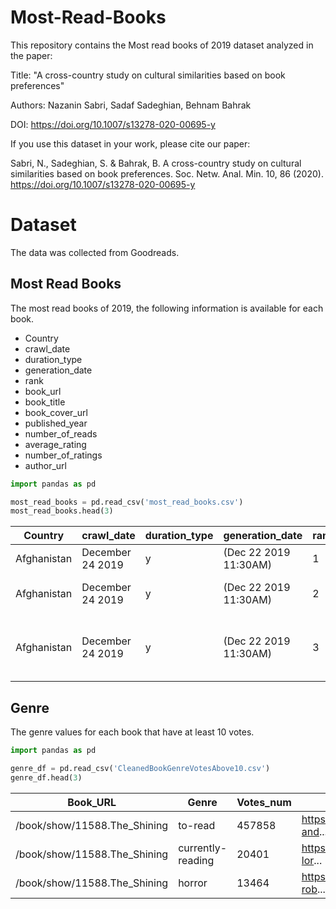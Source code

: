# Most-Read-Books

This repository contains the Most read books of 2019 dataset analyzed in the paper:

Title: "A cross-country study on cultural similarities based on book preferences"

Authors: Nazanin Sabri, Sadaf Sadeghian, Behnam Bahrak

DOI: https://doi.org/10.1007/s13278-020-00695-y

If you use this dataset in your work, please cite our paper:

Sabri, N., Sadeghian, S. & Bahrak, B. A cross-country study on cultural similarities based on book preferences. Soc. Netw. Anal. Min. 10, 86 (2020). https://doi.org/10.1007/s13278-020-00695-y

# Dataset

The data was collected from Goodreads. 

## Most Read Books
The most read books of 2019, the following information is available for each book. 

* Country
* crawl_date
* duration_type
* generation_date
* rank
* book_url
* book_title
* book_cover_url
* published_year
* number_of_reads
* average_rating
* number_of_ratings
* author_url


```python
import pandas as pd

most_read_books = pd.read_csv('most_read_books.csv')
most_read_books.head(3)
```


|Country|	crawl_date|	duration_type|	generation_date|	rank|	book_url|	book_title|	book_cover_url|	published_year|	number_of_reads|	average_rating|	number_of_ratings|	author_url|
|----|----|----|----|----|----|----|----|----|----|----|----|----|
|Afghanistan|	December 24 2019|	y|	(Dec 22 2019 11:30AM)|	1|	/book/show/38746485-becoming|	Becoming|	https://i.gr-assets.com/images/S/compressed.ph...|	2018|	10|	4.58|	333941|	https://www.goodreads.com/author/show/2338628....|
|Afghanistan|	December 24 2019|	y|	(Dec 22 2019 11:30AM)|	2|	/book/show/6642715-the-forty-rules-of-love|	The Forty Rules of Love|	https://i.gr-assets.com/images/S/compressed.ph...|	2009|	9|	4.16|	108593|	https://www.goodreads.com/author/show/6542440....|
|Afghanistan|	December 24 2019|	y|	(Dec 22 2019 11:30AM)|	3|	/book/show/38820046-21-lessons-for-the-21st-ce...|	21 Lessons for the 21st Century|	https://i.gr-assets.com/images/S/compressed.ph...|	2018|	9|	4.19|	50164|	https://www.goodreads.com/author/show/395812.Y...|


## Genre

The genre values for each book that have at least 10 votes. 

```python
import pandas as pd

genre_df = pd.read_csv('CleanedBookGenreVotesAbove10.csv')
genre_df.head(3)
```

|Book_URL|	Genre|	Votes_num|	Voters|
|---|---|---|---|
|/book/show/11588.The_Shining|	to-read|	457858|	https://www.goodreads.com/user/show/214499-and...|
|/book/show/11588.The_Shining|	currently-reading|	20401|	https://www.goodreads.com/user/show/351583-lor...|
|/book/show/11588.The_Shining|	horror|	13464|	https://www.goodreads.com/user/show/358415-rob...|


